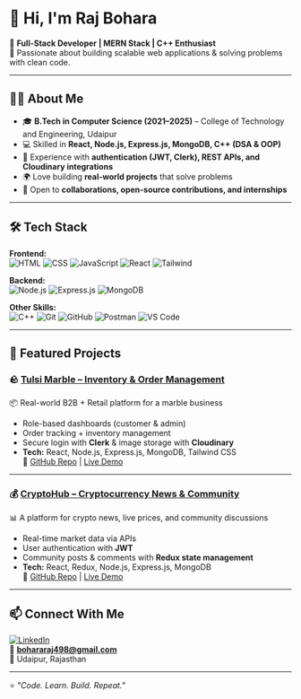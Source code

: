 # 👋 Hi, I'm Raj Bohara  

🚀 **Full-Stack Developer | MERN Stack | C++ Enthusiast**  
🌱 Passionate about building scalable web applications & solving problems with clean code.  

---

## 🧑‍💻 About Me
- 🎓 **B.Tech in Computer Science (2021–2025)** – College of Technology and Engineering, Udaipur  
- 💻 Skilled in **React, Node.js, Express.js, MongoDB, C++ (DSA & OOP)**  
- 🔐 Experience with **authentication (JWT, Clerk), REST APIs, and Cloudinary integrations**  
- 🌍 Love building **real-world projects** that solve problems  
- 🤝 Open to **collaborations, open-source contributions, and internships**  

---

## 🛠️ Tech Stack  

**Frontend:**  
![HTML](https://img.shields.io/badge/HTML-orange?logo=html5) 
![CSS](https://img.shields.io/badge/CSS-blue?logo=css3) 
![JavaScript](https://img.shields.io/badge/JavaScript-yellow?logo=javascript) 
![React](https://img.shields.io/badge/React-blue?logo=react) 
![Tailwind](https://img.shields.io/badge/TailwindCSS-38B2AC?logo=tailwindcss)

**Backend:**  
![Node.js](https://img.shields.io/badge/Node.js-green?logo=node.js) 
![Express.js](https://img.shields.io/badge/Express.js-black?logo=express) 
![MongoDB](https://img.shields.io/badge/MongoDB-darkgreen?logo=mongodb)

**Other Skills:**  
![C++](https://img.shields.io/badge/C++-00599C?logo=cplusplus) 
![Git](https://img.shields.io/badge/Git-F05032?logo=git) 
![GitHub](https://img.shields.io/badge/GitHub-181717?logo=github) 
![Postman](https://img.shields.io/badge/Postman-FF6C37?logo=postman) 
![VS Code](https://img.shields.io/badge/VS%20Code-blue?logo=visualstudiocode)

---

## 📌 Featured Projects  

### 🪨 [Tulsi Marble – Inventory & Order Management](https://tulsi-marbles-2.vercel.app/)  
📦 Real-world B2B + Retail platform for a marble business  
- Role-based dashboards (customer & admin)  
- Order tracking + inventory management  
- Secure login with **Clerk** & image storage with **Cloudinary**  
- **Tech:** React, Node.js, Express.js, MongoDB, Tailwind CSS  
🔗 [GitHub Repo](https://github.com/rajbohara/TulsiMarbles-2) | [Live Demo](https://tulsi-marbles-2-5qaw.vercel.app/)  

---

### 💰 [CryptoHub – Cryptocurrency News & Community](https://crypto-hub-rosy-six.vercel.app/)  
📊 A platform for crypto news, live prices, and community discussions  
- Real-time market data via APIs  
- User authentication with **JWT**  
- Community posts & comments with **Redux state management**  
- **Tech:** React, Redux, Node.js, Express.js, MongoDB  
🔗 [GitHub Repo](https://github.com/rajbohara/CryptoHub) | [Live Demo](https://crypto-hub-rosy-six.vercel.app/)  

---



## 📫 Connect With Me  
[![LinkedIn](https://img.shields.io/badge/LinkedIn-blue?logo=linkedin)](https://www.linkedin.com/in/raj-bohara-/)  
📧 **bohararaj498@gmail.com**  
📍 Udaipur, Rajasthan  

---
⭐️ *"Code. Learn. Build. Repeat."*  
